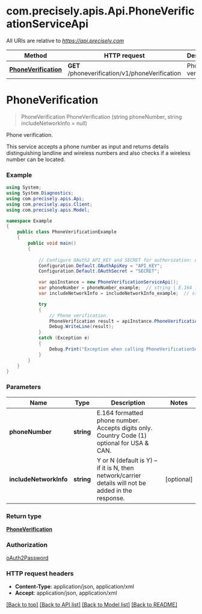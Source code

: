 # com.precisely.apis.Api.PhoneVerificationServiceApi

All URIs are relative to *https://api.precisely.com*

Method | HTTP request | Description
------------- | ------------- | -------------
[**PhoneVerification**](PhoneVerificationServiceApi.md#phoneverification) | **GET** /phoneverification/v1/phoneVerification | Phone verification.


<a name="phoneverification"></a>
# **PhoneVerification**
> PhoneVerification PhoneVerification (string phoneNumber, string includeNetworkInfo = null)

Phone verification.

This service accepts a phone number as input and returns details distinguishing landline and wireless numbers and also checks if a wireless number can be located.

### Example
```csharp
using System;
using System.Diagnostics;
using com.precisely.apis.Api;
using com.precisely.apis.Client;
using com.precisely.apis.Model;

namespace Example
{
    public class PhoneVerificationExample
    {
        public void main()
        {
            
            // Configure OAuth2 API_KEY and SECRET for authorization: oAuth2Password
            Configuration.Default.OAuthApiKey = "API_KEY";
            Configuration.Default.OAuthSecret = "SECRET";

            var apiInstance = new PhoneVerificationServiceApi();
            var phoneNumber = phoneNumber_example;  // string | E.164 formatted phone number. Accepts digits only. Country Code (1) optional for USA & CAN.
            var includeNetworkInfo = includeNetworkInfo_example;  // string | Y or N (default is Y) – if it is N, then network/carrier details will not be added in the response. (optional) 

            try
            {
                // Phone verification.
                PhoneVerification result = apiInstance.PhoneVerification(phoneNumber, includeNetworkInfo);
                Debug.WriteLine(result);
            }
            catch (Exception e)
            {
                Debug.Print("Exception when calling PhoneVerificationServiceApi.PhoneVerification: " + e.Message );
            }
        }
    }
}
```

### Parameters

Name | Type | Description  | Notes
------------- | ------------- | ------------- | -------------
 **phoneNumber** | **string**| E.164 formatted phone number. Accepts digits only. Country Code (1) optional for USA &amp; CAN. | 
 **includeNetworkInfo** | **string**| Y or N (default is Y) – if it is N, then network/carrier details will not be added in the response. | [optional] 

### Return type

[**PhoneVerification**](PhoneVerification.md)

### Authorization

[oAuth2Password](../README.md#oAuth2Password)

### HTTP request headers

 - **Content-Type**: application/json, application/xml
 - **Accept**: application/json, application/xml

[[Back to top]](#) [[Back to API list]](../README.md#documentation-for-api-endpoints) [[Back to Model list]](../README.md#documentation-for-models) [[Back to README]](../README.md)

